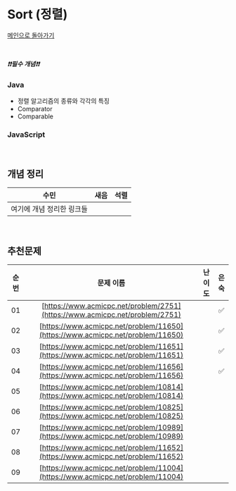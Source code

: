 # Sort (정렬)

[메인으로 돌아가기](https://github.com/Crush-on-IT/algorithm-study)



<br>

***❗️❗️필수 개념❗️❗️***

### Java
- 정렬 알고리즘의 종류와 각각의 특징
- Comparator
- Comparable

### JavaScript

<br>

## 개념 정리
|수민|새음|석렬|
|--|--|--|
|여기에 개념 정리한 링크들|||


<br>

## 추천문제
|          순번          |        문제 이름         |         난이도          |        은숙        |
| :-----: | :-----: | :-----: | :-----: |
|01| [https://www.acmicpc.net/problem/2751](https://www.acmicpc.net/problem/2751) ||✅|
|02| [https://www.acmicpc.net/problem/11650](https://www.acmicpc.net/problem/11650) ||✅|
|03| [https://www.acmicpc.net/problem/11651](https://www.acmicpc.net/problem/11651) ||✅|
|04| [https://www.acmicpc.net/problem/11656](https://www.acmicpc.net/problem/11656)||✅|
|05| [https://www.acmicpc.net/problem/10814](https://www.acmicpc.net/problem/10814) |||
|06| [https://www.acmicpc.net/problem/10825](https://www.acmicpc.net/problem/10825) |||
|07| [https://www.acmicpc.net/problem/10989](https://www.acmicpc.net/problem/10989) |||
|08| [https://www.acmicpc.net/problem/11652](https://www.acmicpc.net/problem/11652) |||
|09| [https://www.acmicpc.net/problem/11004](https://www.acmicpc.net/problem/11004) |||
